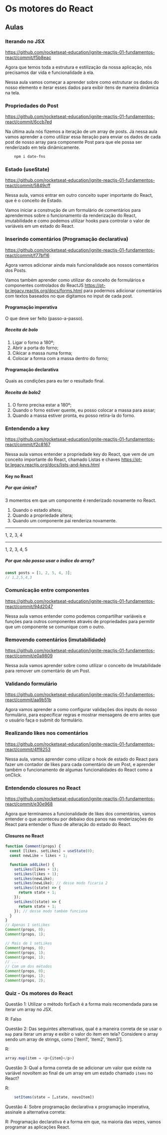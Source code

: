 # Os motores do React

## Aulas

### Iterando no JSX

<https://github.com/rocketseat-education/ignite-reactjs-01-fundamentos-react/commit/f5b8eac>

Agora que temos toda a estrutura e estilização da nossa aplicação, nós precisamos dar vida e funcionalidade à ela.

Nessa aula vamos começar a aprender sobre como estruturar os dados do nosso elemento e iterar esses dados para exibir itens de maneira dinâmica na tela.

### Propriedades do Post

<https://github.com/rocketseat-education/ignite-reactjs-01-fundamentos-react/commit/6ccb7ed>

Na última aula nós fizemos a iteração de um array de posts. Já nessa aula vamos aprender a como utilizar essa iteração para enviar os dados de cada post de nosso array para componente Post para que ele possa ser renderizado em tela dinâmicamente.

```sh
    npm i date-fns
```

### Estado (useState)

<https://github.com/rocketseat-education/ignite-reactjs-01-fundamentos-react/commit/5849cff>

Nessa aula, vamos entrar em outro conceito super importante do React, que é o conceito de Estado.

Vamos iniciar a construção de um formulário de comentários para aprendermos sobre o funcionamento da renderização do React, imutabilidade e como podemos utilizar hooks para controlar o valor de variáveis em um estado do React.

### Inserindo comentários (Programação declarativa)

<https://github.com/rocketseat-education/ignite-reactjs-01-fundamentos-react/commit/f77bf16>

Agora vamos adicionar ainda mais funcionalidade aos nossos comentários dos Posts.

Vamos também aprender como utilizar do conceito de
formulários e componentes controlados do ReactJS <https://pt-br.legacy.reactjs.org/docs/forms.html>
para podermos adicionar comentários com textos baseados no que digitamos no input de cada post.

#### Programação imperativa

O que deve ser feito (passo-a-passo).

##### Receita de bolo

1. Ligar o forno a 180º;
2. Abrir a porta do forno;
3. Cikicar a massa numa forma;
4. Colocar a forma com a massa dentro do forno;

#### Programação declarativa

Quais as condições para eu ter o resultado final.

##### Receita de bolo2

1. O forno precisa estar a 180º;
2. Quando o forno estiver quente, eu posso colocar a massa para assar;
3. Quando a massa estiver pronta, eu posso retira-la do forno.

### Entendendo a key

<https://github.com/rocketseat-education/ignite-reactjs-01-fundamentos-react/commit/f2c8167>

Nessa aula vamos entender a propriedade key do React, que vem de um conceito importante do React, chamado
Listas e chaves <https://pt-br.legacy.reactjs.org/docs/lists-and-keys.html>

#### Key no React

##### Por que única?

3 momentos em que um componente é renderizado novamente no React.

1. Quando o estado altera;
2. Quando a propriedade altera;
3. Quando um componente pai renderiza novamente.

---

1, 2, 3, 4

---

1, 2, 3, 4, 5

##### Por que não posso usar o índice do array?

```js
const posts = [1, 2, 5, 4, 3];
// 1,2,5,4,3
```

### Comunicação entre componentes

<https://github.com/rocketseat-education/ignite-reactjs-01-fundamentos-react/commit/94d2047>

Nessa aula vamos entender como podemos compartilhar variáveis e funções para outros componentes através de propriedades para permitir que um componente se comunique com o outro.

### Removendo comentários (imutabilidade)

<https://github.com/rocketseat-education/ignite-reactjs-01-fundamentos-react/commit/e0a9809>

Nessa aula vamos aprender sobre como utilizar o conceito de Imutabilidade para remover um comentário de um Post.

### Validando formulário

<https://github.com/rocketseat-education/ignite-reactjs-01-fundamentos-react/commit/aa9b51b>

Agora vamos aprender a como configurar validações dos inputs do nosso formulário, para específicar regras e mostrar mensagens de erro antes que o usuário faça o submit do formulário.

### Realizando likes nos comentários

<https://github.com/rocketseat-education/ignite-reactjs-01-fundamentos-react/commit/4ff8253>

Nessa aula, vamos aprender como utilizar o hook de estado do React para fazer um contador de likes para cada comentário de um Post, e aprender também o funcionamento de algumas funcionalidades do React como a onClick.

### Entendendo closures no React

<https://github.com/rocketseat-education/ignite-reactjs-01-fundamentos-react/commit/e30e968>

Agora que terminamos a funcionalidade de likes dos comentários, vamos entender o que aconteceu por debaixo dos panos nas renderizações do React para entender o fluxo de alteração do estado do React.

#### Closures no React

```js
function Comment(props) {
  const [likes, setLikes] = useState(0);
  const newLike = likes + 1;

  function addLike() {
    setLikes(likes + 1);
    setLikes(likes + 1);
    setLikes(newLike);
    setLikes(newLike); // desse modo ficaria 2
    setLikes((state) => {
      return state + 1;
    });
    setLikes((state) => {
      return state + 1;
    }); // desse modo também funciona
  }
}
// Apenas 1 setLikes
Comment(props, 0);
Comment(props, 1);

// Mais de 1 setLikes
Comment(props, 0);
Comment(props, 1);
Comment(props, 1);
// ...
// Com um dos métodos
Comment(props, 0);
Comment(props, 1);
Comment(props, 2);
```

### Quiz - Os motores do React

Questão 1:
Utilizar o método forEach é a forma mais recomendada para se iterar um array no JSX.

R: Falso

Questão 2:
Das seguintes alternativas, qual é a maneira correta de se usar o `map` para iterar um array e exibir o valor do item em tela? Considere o array sendo um array de strings, como [’item1’, ‘item2’, ‘item3’].

R:

```js
array.map(item ⇒ <p>{item}</p>)

```

Questão 3:
Qual a forma correta de se adicionar um valor que existe na variável novoItem ao final de um array em um estado chamado `items` no React?

R:

```js
    setItems(state ⇒ […state, novoItem])

```

Questão 4:
Sobre programação declarativa x programação imperativa, assinale a alternativa correta:

R: Programação declarativa é a forma em que, na maioria das vezes, vamos programar as aplicações React.
